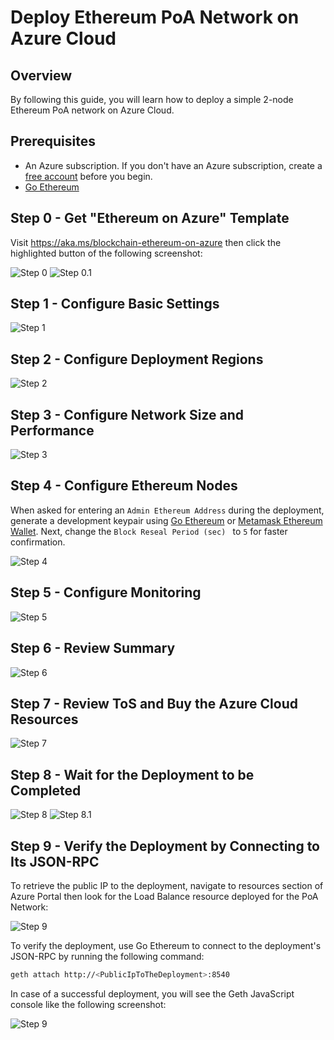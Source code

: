 # Deploy Ethereum PoA Network on Azure Cloud

## Overview

By following this guide, you will learn how to deploy a simple 2-node Ethereum PoA network on Azure Cloud.

## Prerequisites

* An Azure subscription. If you don't have an Azure subscription, create a [free account](https://azure.microsoft.com/free/?WT.mc_id=A261C142F) before you begin.
* [Go Ethereum](https://geth.ethereum.org/)

## Step 0 - Get "Ethereum on Azure" Template

Visit https://aka.ms/blockchain-ethereum-on-azure then click the highlighted button of the following screenshot:

![Step 0](https://i.imgur.com/fyFHvXx.png)
![Step 0.1](https://i.imgur.com/oO6aUYT.png)

## Step 1 - Configure Basic Settings 

![Step 1](https://i.imgur.com/RV5LDIF.png)

## Step 2 - Configure Deployment Regions

![Step 2](https://i.imgur.com/oYpbCsn.png)

## Step 3 - Configure Network Size and Performance

![Step 3](https://i.imgur.com/7dKoFXd.png)

## Step 4 - Configure Ethereum Nodes

When asked for entering an `Admin Ethereum Address` during the deployment, generate a development keypair using [Go Ethereum](https://geth.ethereum.org/) or [Metamask Ethereum Wallet](https://metamask.io/). Next, change the `Block Reseal Period (sec)
` to `5` for faster confirmation. 

![Step 4](https://i.imgur.com/mICl3wf.png)

## Step 5 - Configure Monitoring

![Step 5](https://i.imgur.com/5LM3WRB.png)

## Step 6 - Review Summary

![Step 6](https://i.imgur.com/OT3NWWU.png)

## Step 7 - Review ToS and Buy the Azure Cloud Resources

![Step 7](https://i.imgur.com/6YcpUtz.png)

## Step 8 - Wait for the Deployment to be Completed

![Step 8](https://i.imgur.com/Np9wlEZ.png)
![Step 8.1](https://i.imgur.com/Kp9UmNg.png)

## Step 9 - Verify the Deployment by Connecting to Its JSON-RPC

To retrieve the public IP to the deployment, navigate to resources section of Azure Portal then look for the Load Balance resource deployed for the PoA Network:

![Step 9](https://i.imgur.com/AtxK8uG.png)

To verify the deployment, use Go Ethereum to connect to the deployment's JSON-RPC by running the following command:

```bash
geth attach http://<PublicIpToTheDeployment>:8540
```

In case of a successful deployment, you will see the Geth JavaScript console like the following screenshot:

![Step 9](https://i.imgur.com/7eG0PI2.png)  